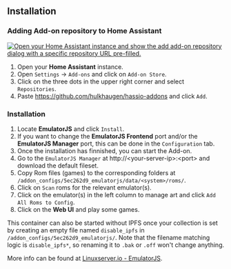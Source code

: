 ## Installation

### Adding Add-on repository to Home Assistant

[![Open your Home Assistant instance and show the add add-on repository dialog with a specific repository URL pre-filled.](https://my.home-assistant.io/badges/supervisor_add_addon_repository.svg)](https://my.home-assistant.io/redirect/supervisor_add_addon_repository/?repository_url=https%3A%2F%2Fgithub.com%2Fhulkhaugen%2Fhassio-addons)

1. Open your **Home Assistant** instance.
2. Open `Settings` -> `Add-ons` and click on `Add-on Store`.
3. Click on the three dots in the upper right corner and select `Repositories`.
4. Paste https://github.com/hulkhaugen/hassio-addons and click `Add`.

### Installation
1. Locate **EmulatorJS** and click `Install`.
2. If you want to change the **EmulatorJS Frontend** port and/or the **EmulatorJS Manager** port, this can be done in the `Configuration` tab.
3. Once the installation has finnished, you can start the Add-on.
4. Go to the `EmulatorJS Manager` at http://\<your-server-ip\>:\<port\> and download the default fileset.
5. Copy Rom files (games) to the corresponding folders at `/addon_configs/5ec262d9_emulatorjs/data/<system>/roms/`.
6. Click on `Scan` roms for the relevant emulator(s).
7. Click on the emulator(s) in the left column to manage art and click `Add All Roms to Config`.
8. Click on the **Web UI** and play some games.

This container can also be started without IPFS once your collection is set by creating an empty file named `disable_ipfs` in `/addon_configs/5ec262d9_emulatorjs/`. Note that the filename matching logic is `disable_ipfs*`, so renaming it to `.bak` or `.off` won't change anything. 

More info can be found at [Linuxserver.io - EmulatorJS](https://docs.linuxserver.io/images/docker-emulatorjs/).